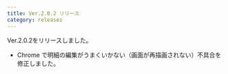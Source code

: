 ```yaml
---
title: Ver.2.0.2 リリース
category: releases
---
```


Ver.2.0.2をリリースしました。

* Chrome で明細の編集がうまくいかない（画面が再描画されない）不具合を修正しました。
